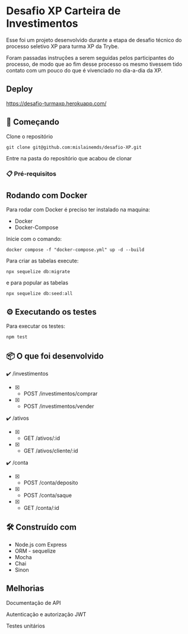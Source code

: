# Desafio XP Carteira de Investimentos

 Esse foi um projeto desenvolvido durante a etapa de desafio técnico do processo seletivo XP para turma XP da Trybe.

Foram passadas instruções a serem seguidas pelos participantes do processo, de modo que ao fim desse processo os mesmo tivessem tido contato com um pouco do que é vivenciado no dia-a-dia da XP.

## Deploy
https://desafio-turmaxp.herokuapp.com/

## 🚀 Começando

Clone o repositório 
```
git clone git@github.com:mislainemds/desafio-XP.git
```
Entre na pasta do repositório que acabou de clonar

### 📋 Pré-requisitos

## Rodando com Docker
Para rodar com Docker é preciso ter instalado na maquina:

* Docker
* Docker-Compose

Inicie com o comando:
```
docker compose -f "docker-compose.yml" up -d --build
```

Para criar as tabelas execute:
```
npx sequelize db:migrate 
```
e para popular as tabelas

```
npx sequelize db:seed:all  
```

## ⚙️ Executando os testes

Para executar os testes:
```
npm test
```


## 📦 O que foi desenvolvido

:heavy_check_mark: /investimentos
- [x] - POST /investimentos/comprar
- [x] - POST /investimentos/vender

:heavy_check_mark: /ativos
- [x] - GET /ativos/:id
- [x] - GET /ativos/cliente/:id

:heavy_check_mark: /conta
- [x] - POST /conta/deposito
- [x] - POST /conta/saque
- [x] - GET /conta/:id


## 🛠️ Construído com

* Node.js com Express
* ORM - sequelize
* Mocha
* Chai
* Sinon

## Melhorias

Documentação de API

Autenticação e autorização JWT

Testes unitários

